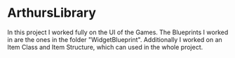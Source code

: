 # ArthursLibrary
In this project I worked fully on the UI of the Games.
The Blueprints I worked in are the ones in the folder "WidgetBlueprint".
Additionally I worked on an Item Class and Item Structure, which can used in the whole project.